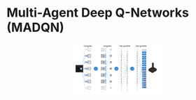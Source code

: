 # Multi-Agent Deep Q-Networks (MADQN)

<p style="text-align:center;">
<img src="../../../../docs/images/dqn.png" width="40%">
</p>